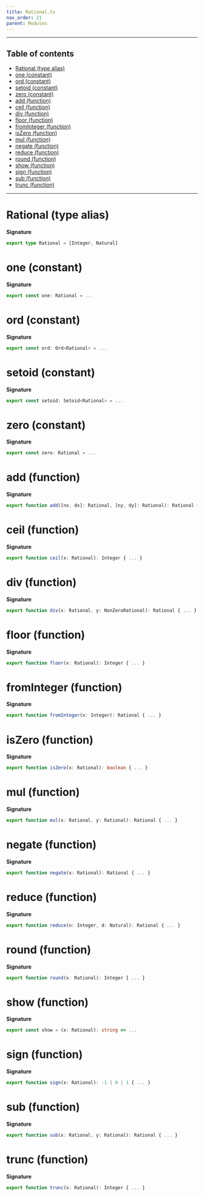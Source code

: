 ```yaml
---
title: Rational.ts
nav_order: 21
parent: Modules
---
```


---

<h2 class="text-delta">Table of contents</h2>

- [Rational (type alias)](#rational-type-alias)
- [one (constant)](#one-constant)
- [ord (constant)](#ord-constant)
- [setoid (constant)](#setoid-constant)
- [zero (constant)](#zero-constant)
- [add (function)](#add-function)
- [ceil (function)](#ceil-function)
- [div (function)](#div-function)
- [floor (function)](#floor-function)
- [fromInteger (function)](#frominteger-function)
- [isZero (function)](#iszero-function)
- [mul (function)](#mul-function)
- [negate (function)](#negate-function)
- [reduce (function)](#reduce-function)
- [round (function)](#round-function)
- [show (function)](#show-function)
- [sign (function)](#sign-function)
- [sub (function)](#sub-function)
- [trunc (function)](#trunc-function)

---

# Rational (type alias)

**Signature**

```ts
export type Rational = [Integer, Natural]
```

# one (constant)

**Signature**

```ts
export const one: Rational = ...
```

# ord (constant)

**Signature**

```ts
export const ord: Ord<Rational> = ...
```

# setoid (constant)

**Signature**

```ts
export const setoid: Setoid<Rational> = ...
```

# zero (constant)

**Signature**

```ts
export const zero: Rational = ...
```

# add (function)

**Signature**

```ts
export function add([nx, dx]: Rational, [ny, dy]: Rational): Rational { ... }
```

# ceil (function)

**Signature**

```ts
export function ceil(x: Rational): Integer { ... }
```

# div (function)

**Signature**

```ts
export function div(x: Rational, y: NonZeroRational): Rational { ... }
```

# floor (function)

**Signature**

```ts
export function floor(x: Rational): Integer { ... }
```

# fromInteger (function)

**Signature**

```ts
export function fromInteger(x: Integer): Rational { ... }
```

# isZero (function)

**Signature**

```ts
export function isZero(x: Rational): boolean { ... }
```

# mul (function)

**Signature**

```ts
export function mul(x: Rational, y: Rational): Rational { ... }
```

# negate (function)

**Signature**

```ts
export function negate(x: Rational): Rational { ... }
```

# reduce (function)

**Signature**

```ts
export function reduce(n: Integer, d: Natural): Rational { ... }
```

# round (function)

**Signature**

```ts
export function round(x: Rational): Integer { ... }
```

# show (function)

**Signature**

```ts
export const show = (x: Rational): string => ...
```

# sign (function)

**Signature**

```ts
export function sign(x: Rational): -1 | 0 | 1 { ... }
```

# sub (function)

**Signature**

```ts
export function sub(x: Rational, y: Rational): Rational { ... }
```

# trunc (function)

**Signature**

```ts
export function trunc(x: Rational): Integer { ... }
```
